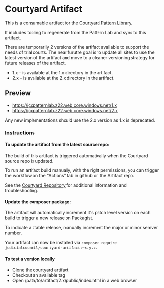 # Courtyard Artifact

This is a consumable artifact for the [Courtyard Pattern Library](https://github.com/Exygy/courtyard).

It includes tooling to regenerate from the Pattern Lab and sync to this artifact.

There are temporarily 2 versions of the artifact available to support the needs of trial courts. The near furutre goal is to update all sites to use the latest version of the artifact and move to a cleaner versioning strategy for future releases of the artifact.

 - 1.x - is available at the 1.x directory in the artifact.
 - 2.x - is available at the 2.x directory in the artifact.

## Preview

 - https://jccpatternlab.z22.web.core.windows.net/1.x
 - https://jccpatternlab.z22.web.core.windows.net/2.x

Any new implementations should use the 2.x version as 1.x is deprecated.


### Instructions

#### To update the artifact from the latest source repo:

The build of this artifact is triggered automatically when the Courtyard source repo is updated.

To run an artifact build manually, with the right permissions, you can trigger the workflow on the "Actions" tab in github on the Artifact repo.

See the [Courtyard Repository](https://github.com/Exygy/courtyard) for additional information and troubleshooting.


#### Update the composer package:

The artifact will automatically increment it's patch level version on each build to trigger a new release on Packagist.

To indicate a stable release, manually increment the major or minor semver number.

Your artifact can now be installed via `composer require judicialcouncil/courtyard-artifact:~x.y.z`.

#### To test a version locally

 - Clone the courtyard artifact
 - Checkout an available tag
 - Open /path/to/artifact/2.x/public/index.html in a web browser
